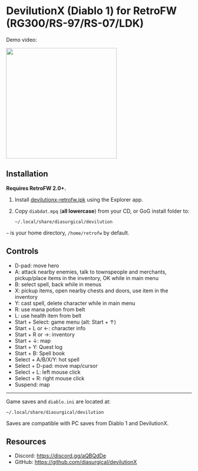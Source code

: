 # DevilutionX (Diablo 1) for RetroFW (RG300/RS-97/RS-07/LDK)

Demo video:

<a href="https://www.youtube.com/watch?v=fxpdc1iZK94" target="_blank"><img src="https://user-images.githubusercontent.com/216339/66889273-ae234700-efd9-11e9-8746-489f4eece210.jpg" height="300"></a>

## Installation

**Requires RetroFW 2.0+.**

1. Install [devilutionx-retrofw.ipk](https://github.com/diasurgical/devilutionX/releases/latest/download/devilutionx-retrofw.ipk) using the Explorer app.
2. Copy `diabdat.mpq` (**all lowercase**) from your CD, or GoG install folder to:

   ~~~
   ~/.local/share/diasurgical/devilution
   ~~~

`~` is your home directory, `/home/retrofw` by default.

## Controls

- D-pad: move hero
- A: attack nearby enemies, talk to townspeople and merchants, pickup/place items in the inventory, OK while in main menu
- B: select spell, back while in menus
- X: pickup items, open nearby chests and doors, use item in the inventory
- Y: cast spell, delete character while in main menu
- R: use mana potion from belt
- L: use health item from belt
- Start + Select: game menu (alt: Start + ↑)
- Start + L or ←: character info
- Start + R or →: inventory
- Start + ↓: map
- Start + Y: Quest log
- Start + B: Spell book
- Select + A/B/X/Y: hot spell
- Select + D-pad: move map/cursor
- Select + L: left mouse click
- Select + R: right mouse click
- Suspend: map

---

Game saves and `diablo.ini` are located at:

~~~
~/.local/share/diasurgical/devilution
~~~

Saves are compatible with PC saves from Diablo 1 and DevilutionX.

## Resources

* Discord: https://discord.gg/aQBQdDe
* GitHub: https://github.com/diasurgical/devilutionX
